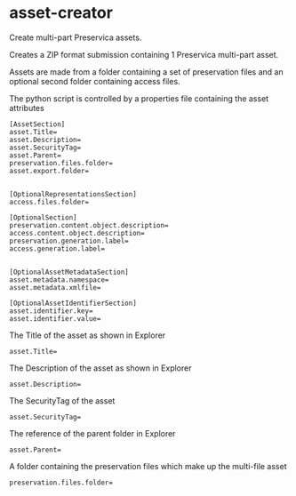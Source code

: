 # asset-creator
Create multi-part Preservica assets.

Creates a ZIP format submission containing 1 Preservica multi-part asset.

Assets are made from a folder containing a set of preservation files and an optional second folder containing access files.

The python script is controlled by a properties file containing the asset attributes

```
[AssetSection]
asset.Title=
asset.Description=
asset.SecurityTag=
asset.Parent=
preservation.files.folder=
asset.export.folder=


[OptionalRepresentationsSection]
access.files.folder=

[OptionalSection]
preservation.content.object.description=
access.content.object.description=
preservation.generation.label=
access.generation.label=


[OptionalAssetMetadataSection]
asset.metadata.namespace=
asset.metadata.xmlfile=

[OptionalAssetIdentifierSection]
asset.identifier.key=
asset.identifier.value=
```

The Title of the asset as shown in Explorer
```
asset.Title=
```
The Description of the asset as shown in Explorer
```
asset.Description=
```
The SecurityTag of the asset
```
asset.SecurityTag=
```
The reference of the parent folder in Explorer
```
asset.Parent=
```
A folder containing the preservation files which make up the multi-file asset 
```
preservation.files.folder=
```


